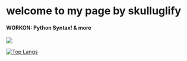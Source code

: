 # welcome to my page by skulluglify

<h4><span>WORKON: </span>Python Syntax! & more</h4>

<a align="center" href="https://github.com/skulluglify">
  <img align="center" src="https://github-readme-stats.vercel.app/api?username=skulluglify&show_icons=true&hide_border=true&count_private=true&theme=midnight-purple" />
</a>

[![Top Langs](https://github-readme-stats.vercel.app/api/top-langs/?username=skulluglify&layout=compact&theme=midnight-purple)](https://github.com/skulluglify)
